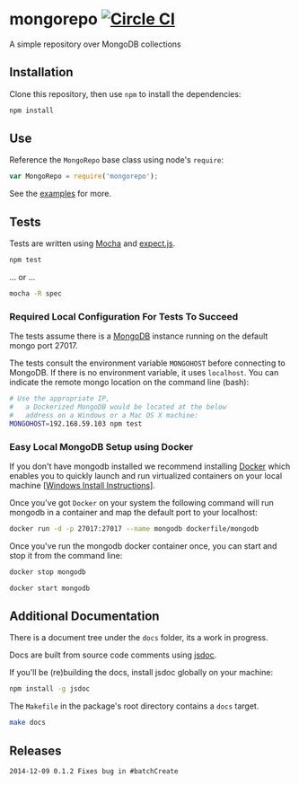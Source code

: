 # mongorepo [![Circle CI](https://circleci.com/gh/VacationRoost/mongorepo.svg?style=svg&circle-token=35a069a8830bbf4f30e0a5a94ecd17ebf975b70f)](https://circleci.com/gh/VacationRoost/mongorepo)

A simple repository over MongoDB collections

## Installation

Clone this repository, then use `npm` to install the dependencies:

```bash
npm install
```

## Use

Reference the `MongoRepo` base class using node's `require`:

```javascript
var MongoRepo = require('mongorepo');
```

See the [examples](https://github.com/VacationRoost/mongorepo/blob/master/examples/raw-repo-example.js) for more.

## Tests

Tests are written using [Mocha](http://mochajs.org/) and [expect.js](https://github.com/Automattic/expect.js).

```bash
npm test
```

... or ...

```bash
mocha -R spec
```

### Required Local Configuration For Tests To Succeed

The tests assume there is a [MongoDB](http://www.mongodb.org/) instance running on the default mongo port 27017.

The tests consult the environment variable `MONGOHOST` before connecting to MongoDB. If there is no environment variable, it uses `localhost`. You can indicate the remote mongo location on the command line (bash):

```bash
# Use the appropriate IP,
#   a Dockerized MongoDB would be located at the below
#   address on a Windows or a Mac OS X machine:
MONGOHOST=192.168.59.103 npm test
```

### Easy Local MongoDB Setup using Docker

If you don't have mongodb installed we recommend installing [Docker](https://docs.docker.com) which enables you to quickly launch and run virtualized containers on your local machine \[[Windows Install Instructions](https://docs.docker.com/installation/windows/)\].

Once you've got `Docker` on your system the following command will run mongodb in a container and map the default port to your localhost:

```bash
docker run -d -p 27017:27017 --name mongodb dockerfile/mongodb
```

Once you've run the mongodb docker container once, you can start and stop it from the command line:

```bash
docker stop mongodb
```

```bash
docker start mongodb
```

## Additional Documentation

There is a document tree under the `docs` folder, its a work in progress.

Docs are built from source code comments using [jsdoc](http://usejsdoc.org/).

If you'll be (re)building the docs, install jsdoc globally on your machine:

```bash
npm install -g jsdoc
```

The `Makefile` in the package's root directory contains a `docs` target.

```bash
make docs
```

## Releases

```
2014-12-09 0.1.2 Fixes bug in #batchCreate
```
